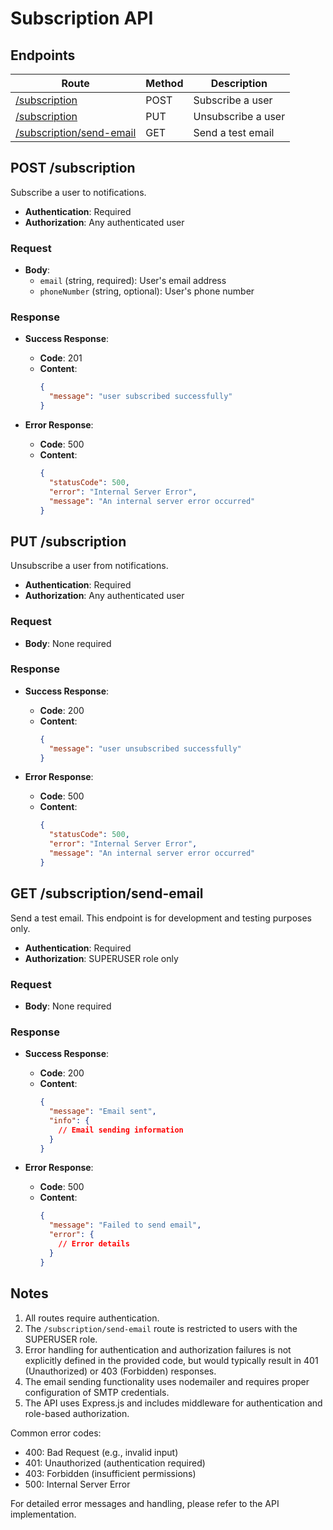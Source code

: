 # Subscription API

## Endpoints

| Route | Method | Description |
|-------|--------|-------------|
| [/subscription](#post-subscription) | POST | Subscribe a user |
| [/subscription](#put-subscription) | PUT | Unsubscribe a user |
| [/subscription/send-email](#get-subscriptionsend-email) | GET | Send a test email |

## POST /subscription

Subscribe a user to notifications.

- **Authentication**: Required
- **Authorization**: Any authenticated user

### Request

- **Body**:
  - `email` (string, required): User's email address
  - `phoneNumber` (string, optional): User's phone number

### Response

- **Success Response**:
  - **Code**: 201
  - **Content**:
    ```json
    {
      "message": "user subscribed successfully"
    }
    ```

- **Error Response**:
  - **Code**: 500
  - **Content**: 
    ```json
    {
      "statusCode": 500,
      "error": "Internal Server Error",
      "message": "An internal server error occurred"
    }
    ```

## PUT /subscription

Unsubscribe a user from notifications.

- **Authentication**: Required
- **Authorization**: Any authenticated user

### Request

- **Body**: None required

### Response

- **Success Response**:
  - **Code**: 200
  - **Content**:
    ```json
    {
      "message": "user unsubscribed successfully"
    }
    ```

- **Error Response**:
  - **Code**: 500
  - **Content**: 
    ```json
    {
      "statusCode": 500,
      "error": "Internal Server Error",
      "message": "An internal server error occurred"
    }
    ```

## GET /subscription/send-email

Send a test email. This endpoint is for development and testing purposes only.

- **Authentication**: Required
- **Authorization**: SUPERUSER role only

### Request

- **Body**: None required

### Response

- **Success Response**:
  - **Code**: 200
  - **Content**:
    ```json
    {
      "message": "Email sent",
      "info": {
        // Email sending information
      }
    }
    ```

- **Error Response**:
  - **Code**: 500
  - **Content**: 
    ```json
    {
      "message": "Failed to send email",
      "error": {
        // Error details
      }
    }
    ```

## Notes

1. All routes require authentication.
2. The `/subscription/send-email` route is restricted to users with the SUPERUSER role.
3. Error handling for authentication and authorization failures is not explicitly defined in the provided code, but would typically result in 401 (Unauthorized) or 403 (Forbidden) responses.
4. The email sending functionality uses nodemailer and requires proper configuration of SMTP credentials.
5. The API uses Express.js and includes middleware for authentication and role-based authorization.


Common error codes:
- 400: Bad Request (e.g., invalid input)
- 401: Unauthorized (authentication required)
- 403: Forbidden (insufficient permissions)
- 500: Internal Server Error

For detailed error messages and handling, please refer to the API implementation.